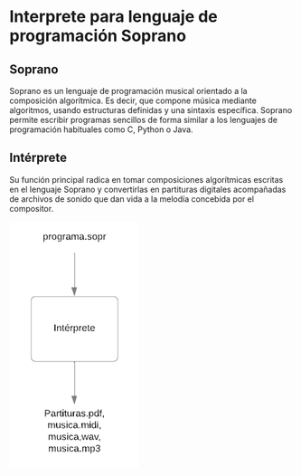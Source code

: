 # Interprete para lenguaje de programación Soprano

## Soprano
Soprano es un lenguaje de programación musical orientado a la composición algorítmica. Es decir, que compone música mediante algoritmos, usando estructuras definidas y una sintaxis específica.
Soprano permite escribir programas sencillos de forma similar a los lenguajes de programación habituales como C, Python o Java. 

## Intérprete
Su función principal radica en tomar composiciones algorítmicas escritas en el lenguaje Soprano y convertirlas en partituras digitales acompañadas de archivos de sonido que dan vida a la melodía concebida por el compositor. 

![Diagrama del intérprete](image.png)